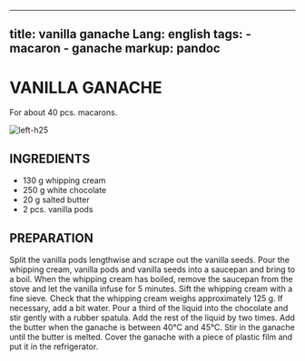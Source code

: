 
---
title: vanilla ganache
Lang: english
tags: 
    - macaron
    - ganache 
markup: pandoc
---

# VANILLA GANACHE

For about 40 pcs. macarons.

![](/home/fred/.repo/traductions/recettes/images/macaron_vanille.jpg "left-h25")

## INGREDIENTS


- 130 g whipping cream
- 250 g white chocolate
- 20 g salted butter
- 2 pcs. vanilla pods

## PREPARATION

Split the vanilla pods lengthwise and scrape out the vanilla seeds.
Pour the whipping cream, vanilla pods and vanilla seeds into a saucepan and bring to a boil.
When the whipping cream has boiled, remove the saucepan from the stove and let the vanilla infuse for 5 minutes.
Sift the whipping cream with a fine sieve.
Check that the whipping cream weighs approximately 125 g.
If necessary, add a bit water.
Pour a third of the liquid into the chocolate and stir gently with a rubber spatula.
Add the rest of the liquid by two times.
Add the butter when the ganache is between 40°C and 45°C.
Stir in the ganache until the butter is melted.
Cover the ganache with a piece of plastic film and put it in the refrigerator.

